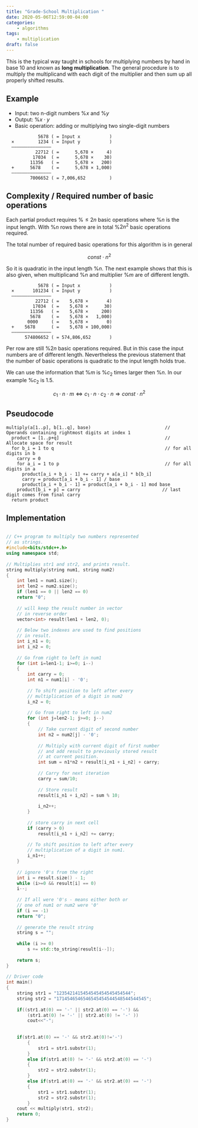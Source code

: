 ```yaml
---
title: "Grade-School Multiplication "
date: 2020-05-06T12:59:00-04:00
categories:
    - algorithms
tags:
    - multiplication
draft: false
---
```


This is the typical way taught in schools for multiplying numbers by hand in base 10 and known as **long multiplication**. The general procedure is to multiply the multiplicand with each digit of the multiplier and then sum up all properly shifted results. 

## Example

- Input: two n-digit numbers %$x%$ and %$y%$
- Output: %$x \cdot y%$
- Basic operation: adding or multiplying two single-digit numbers

```plaintext
            5678 ( = Input x           )
  ×         1234 ( = Input y           )
  ———————————————
           22712 ( =      5,678 ×     4)
          17034  ( =      5,678 ×    30)
         11356   ( =      5,678 ×   200)
  +      5678    ( =      5,678 × 1,000)
  ———————————————
         7006652 ( = 7,006,652         )
```

## Complexity / Required number of basic operations

Each partial product requires %$\leq 2n%$ basic operations where %$n%$ is the input length. With %$n%$ rows there are in total %$2n^2%$ basic operations required.

The total number of required basic operations for this algorithm is in general

$$
const \cdot n^2
$$

So it is quadratic in the input length %$n%$. The next example shows that this is also given, when multiplicand %$n%$ and multiplier %$m%$ are of different length.

```plaintext
            5678 ( = Input x           )
  ×       101234 ( = Input y           )
  ———————————————
           22712 ( =    5,678 ×       4) 
          17034  ( =    5,678 ×      30)
         11356   ( =    5,678 ×     200)
         5678    ( =    5,678 ×   1,000)
        0000     ( =    5,678 ×       0) 
  +    5678      ( =    5,678 × 100,000)
  ———————————————
       574806652 ( = 574,806,652       )
```

Per row are still %$2n%$ basic operations required. But in this case the input numbers are of different length. Nevertheless the previous statement that the number of basic operations is quadratic to the input length holds true.

We can use the information that %$m%$ is %$c_2%$ times larger then %$n%$. In our example %$c_2%$ is 1.5. 

$$
c_1 \cdot n \cdot m \Leftrightarrow c_1 \cdot n \cdot c_2 \cdot n \Rightarrow const \cdot n^2
$$

## Pseudocode

```plaintext
multiply(a[1..p], b[1..q], base)                            // Operands containing rightmost digits at index 1
  product = [1..p+q]                                        // Allocate space for result
  for b_i = 1 to q                                          // for all digits in b
    carry = 0
    for a_i = 1 to p                                        // for all digits in a
      product[a_i + b_i - 1] += carry + a[a_i] * b[b_i]
      carry = product[a_i + b_i - 1] / base
      product[a_i + b_i - 1] = product[a_i + b_i - 1] mod base
    product[b_i + p] = carry                               // last digit comes from final carry
  return product
```

## Implementation

```cpp

// C++ program to multiply two numbers represented 
// as strings. 
#include<bits/stdc++.h> 
using namespace std; 
  
// Multiplies str1 and str2, and prints result. 
string multiply(string num1, string num2) 
{ 
    int len1 = num1.size(); 
    int len2 = num2.size(); 
    if (len1 == 0 || len2 == 0) 
    return "0"; 
  
    // will keep the result number in vector 
    // in reverse order 
    vector<int> result(len1 + len2, 0); 
  
    // Below two indexes are used to find positions 
    // in result.  
    int i_n1 = 0;  
    int i_n2 = 0;  
      
    // Go from right to left in num1 
    for (int i=len1-1; i>=0; i--) 
    { 
        int carry = 0; 
        int n1 = num1[i] - '0'; 
  
        // To shift position to left after every 
        // multiplication of a digit in num2 
        i_n2 = 0;  
          
        // Go from right to left in num2              
        for (int j=len2-1; j>=0; j--) 
        { 
            // Take current digit of second number 
            int n2 = num2[j] - '0'; 
  
            // Multiply with current digit of first number 
            // and add result to previously stored result 
            // at current position.  
            int sum = n1*n2 + result[i_n1 + i_n2] + carry; 
  
            // Carry for next iteration 
            carry = sum/10; 
  
            // Store result 
            result[i_n1 + i_n2] = sum % 10; 
  
            i_n2++; 
        } 
  
        // store carry in next cell 
        if (carry > 0) 
            result[i_n1 + i_n2] += carry; 
  
        // To shift position to left after every 
        // multiplication of a digit in num1. 
        i_n1++; 
    } 
  
    // ignore '0's from the right 
    int i = result.size() - 1; 
    while (i>=0 && result[i] == 0) 
    i--; 
  
    // If all were '0's - means either both or 
    // one of num1 or num2 were '0' 
    if (i == -1) 
    return "0"; 
  
    // generate the result string 
    string s = ""; 
      
    while (i >= 0) 
        s += std::to_string(result[i--]); 
  
    return s; 
} 
  
// Driver code 
int main() 
{ 
    string str1 = "1235421415454545454545454544"; 
    string str2 = "1714546546546545454544548544544545"; 
      
    if((str1.at(0) == '-' || str2.at(0) == '-') &&  
        (str1.at(0) != '-' || str2.at(0) != '-' )) 
        cout<<"-"; 
  
  
    if(str1.at(0) == '-' && str2.at(0)!='-') 
        { 
            str1 = str1.substr(1); 
        } 
        else if(str1.at(0) != '-' && str2.at(0) == '-') 
        { 
            str2 = str2.substr(1); 
        } 
        else if(str1.at(0) == '-' && str2.at(0) == '-') 
        { 
            str1 = str1.substr(1); 
            str2 = str2.substr(1); 
        } 
    cout << multiply(str1, str2); 
    return 0; 
} 
```